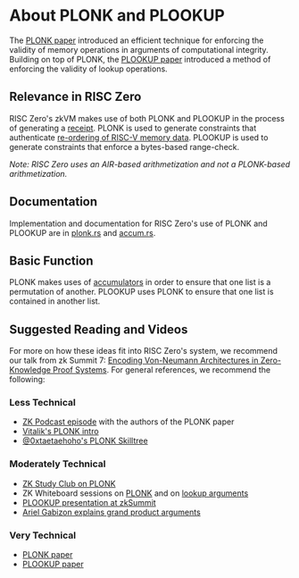 # About PLONK and PLOOKUP

The [PLONK paper][0] introduced an efficient technique for enforcing the validity of memory operations in arguments of computational integrity.
Building on top of PLONK, the [PLOOKUP paper][1] introduced a method of enforcing the validity of lookup operations.

## Relevance in RISC Zero

RISC Zero's zkVM makes use of both PLONK and PLOOKUP in the process of generating a [receipt].
PLONK is used to generate constraints that authenticate [re-ordering of RISC-V memory data](https://www.youtube.com/watch?v=dYuEPvRLwLo&list=PLcPzhUaCxlCiLk_VjLUNbmfb2mB1Y_N9N&index=6).
PLOOKUP is used to generate constraints that enforce a bytes-based range-check.

_Note: RISC Zero uses an AIR-based arithmetization and not a PLONK-based arithmetization._

## Documentation

Implementation and documentation for RISC Zero's use of PLONK and PLOOKUP are in [plonk.rs](https://github.com/risc0/risc0/blob/3d00debce414f96353b8295720be21029ca63347/risc0/zkvm/src/prove/plonk.rs) and [accum.rs][3].

## Basic Function

PLONK makes uses of [accumulators][4] in order to ensure that one list is a permutation of another.
PLOOKUP uses PLONK to ensure that one list is contained in another list.

## Suggested Reading and Videos

For more on how these ideas fit into RISC Zero's system, we recommend our talk from zk Summit 7: [Encoding Von-Neumann Architectures in Zero-Knowledge Proof Systems](https://www.youtube.com/watch?v=od033ugtlYQ&list=PLcPzhUaCxlCgCvzkkaBWzVuHdBRsTNxj1&index=7).
For general references, we recommend the following:

### Less Technical

- [ZK Podcast episode](https://www.youtube.com/watch?v=n6_nicI4ckM&t=2629s) with the authors of the PLONK paper
- [Vitalik's PLONK intro][7]
- [@0xtaetaehoho's PLONK Skilltree][8]

### Moderately Technical

- [ZK Study Club on PLONK](https://www.youtube.com/watch?v=NqrVcDuQ8hM)
- ZK Whiteboard sessions on [PLONK](https://zkhack.dev/whiteboard/module-five/) and on [lookup arguments][10]
- [PLOOKUP presentation at zkSummit](https://www.youtube.com/watch?v=Vdlc1CmRYRY)
- [Ariel Gabizon explains grand product arguments][4]

### Very Technical

- [PLONK paper][0]
- [PLOOKUP paper][1]

[receipt]: https://docs.rs/risc0-zkvm/*/risc0_zkvm/struct.Receipt.html
[0]: https://eprint.iacr.org/2019/953
[1]: https://eprint.iacr.org/2020/315.pdf
[2]: https://www.youtube.com/watch?v=dYuEPvRLwLo&list=PLcPzhUaCxlCiLk_VjLUNbmfb2mB1Y_N9N&index=6
[3]: https://github.com/risc0/risc0/blob/3d00debce414f96353b8295720be21029ca63347/risc0/zkp/src/prove/accum.rs
[4]: https://hackmd.io/@arielg/ByFgSDA7D
[5]: https://www.youtube.com/watch?v=od033ugtlYQ&list=PLcPzhUaCxlCgCvzkkaBWzVuHdBRsTNxj1&index=7
[6]: https://www.youtube.com/watch?v=n6_nicI4ckM&t=2629s
[7]: https://vitalik.ca/general/2019/09/22/plonk.html
[8]: https://twitter.com/0xtaetaehoho/status/1618979438913527814
[9]: https://www.youtube.com/watch?v=NqrVcDuQ8hM
[10]: https://zkhack.dev/whiteboard/module-six/
[11]: https://www.youtube.com/watch?v=Vdlc1CmRYRY
[12]: https://hackmd.io/@arielg/ByFgSDA7D
[13]: https://eprint.iacr.org/2019/953
[14]: https://eprint.iacr.org/2020/315.pdf
